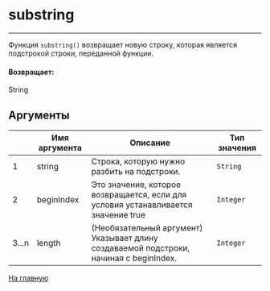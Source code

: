 # substring

---

Функция `substring()` возвращает новую строку, которая является подстрокой строки, переданной функции.

#### Возвращает:

String

## Аргументы

|  | Имя аргумента | Описание | Тип значения |
| --- | --- | --- | --- |
| 1 | string | Строка, которую нужно разбить на подстроки. | `String` |
| 2 | beginIndex | Это значение, которое возвращается, если для условия устанавливается значение true | `Integer` |
| 3...n | length | (Необязательный аргумент) Указывает длину создаваемой подстроки, начиная с beginIndex. | `Integer` |



[На главную](./ecmfunctions/)